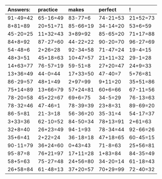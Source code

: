 | Answers: | practice | makes | perfect | ! |
| :--- | :--- | :--- | :--- | :--- |
| 91-49=42 | 65-16=49 | 83-77=6 | 74-21=53 | 21+52=73 | 
| 8+81=89 | 20+51=71 | 85-66=19 | 34-14=20 | 53+6=59 | 
| 45-20=25 | 11+32=43 | 3+89=92 | 85-65=20 | 71+17=88 | 
| 84+8=92 | 87-27=60 | 44-22=22 | 90-20=70 | 96-27=69 | 
| 54-48=6 | 2+26=28 | 92-34=58 | 71-47=24 | 19-4=15 | 
| 48+3=51 | 45+18=63 | 10+47=57 | 21+11=32 | 29-1=28 | 
| 14+63=77 | 76-57=19 | 59-51=8 | 27+20=47 | 24+9=33 | 
| 13+36=49 | 44-0=44 | 17+33=50 | 47-40=7 | 5+76=81 | 
| 86-29=57 | 48+1=49 | 2+97=99 | 9+11=20 | 35+51=86 | 
| 75+14=89 | 13+66=79 | 57+24=81 | 60+6=66 | 67-11=56 | 
| 78-20=58 | 45+22=67 | 69+6=75 | 34-5=29 | 76-13=63 | 
| 78-32=46 | 47-46=1 | 78-39=39 | 23+8=31 | 89-69=20 | 
| 86-5=81 | 21-3=18 | 56-36=20 | 35-31=4 | 54-17=37 | 
| 3+33=36 | 62-10=52 | 84-50=34 | 78+13=91 | 2+61=63 | 
| 32+8=40 | 26+23=49 | 94-1=93 | 78-34=44 | 92-66=26 | 
| 35+6=41 | 2+22=24 | 36-18=18 | 47+18=65 | 60-45=15 | 
| 90-11=79 | 36+24=60 | 0+43=43 | 71-8=63 | 25+56=81 | 
| 95-87=8 | 76+21=97 | 17+11=28 | 1+83=84 | 84-35=49 | 
| 58+5=63 | 75-27=48 | 24+56=80 | 34-20=14 | 61-18=43 | 
| 26+58=84 | 61-48=13 | 37+20=57 | 70+29=99 | 72-40=32 | 
